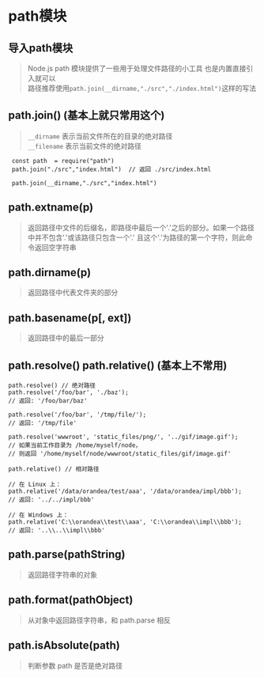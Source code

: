 # path模块

## 导入path模块
> Node.js path 模块提供了一些用于处理文件路径的小工具 也是内置直接引入就可以  
> 路径推荐使用`path.join(__dirname,"./src","./index.html")`这样的写法

## path.join() (基本上就只常用这个)
> `__dirname` 表示当前文件所在的目录的绝对路径  
> `__filename` 表示当前文件的绝对路径

```
 const path  = require("path")
 path.join("./src","index.html")  // 返回 ./src/index.html

 path.join(__dirname,"./src","index.html")

```
## path.extname(p)
> 返回路径中文件的后缀名，即路径中最后一个'.'之后的部分。如果一个路径中并不包含'.'或该路径只包含一个'.' 且这个'.'为路径的第一个字符，则此命令返回空字符串

## path.dirname(p) 
> 返回路径中代表文件夹的部分

## path.basename(p[, ext])
> 返回路径中的最后一部分

## path.resolve()  path.relative()  (基本上不常用)
```
path.resolve() // 绝对路径
path.resolve('/foo/bar', './baz');
// 返回: '/foo/bar/baz'

path.resolve('/foo/bar', '/tmp/file/');
// 返回: '/tmp/file'

path.resolve('wwwroot', 'static_files/png/', '../gif/image.gif');
// 如果当前工作目录为 /home/myself/node，
// 则返回 '/home/myself/node/wwwroot/static_files/gif/image.gif'
```
```
path.relative() // 相对路径

// 在 Linux 上：
path.relative('/data/orandea/test/aaa', '/data/orandea/impl/bbb');
// 返回: '../../impl/bbb'

// 在 Windows 上：
path.relative('C:\\orandea\\test\\aaa', 'C:\\orandea\\impl\\bbb');
// 返回: '..\\..\\impl\\bbb'
```
## path.parse(pathString)
>  返回路径字符串的对象

## path.format(pathObject)
> 从对象中返回路径字符串，和 path.parse 相反

## path.isAbsolute(path)
> 判断参数 path 是否是绝对路径